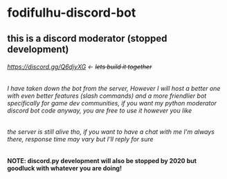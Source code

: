 # fodifulhu-discord-bot

## this is a discord moderator (stopped development) 

###### https://discord.gg/Q6djyXG <- ~~lets build it together~~

###### I have taken down the bot from the server, However I will host a better one with even better features (slash commands) and a more friendlier bot specifically for game dev communities, if you want my python moderator discord bot code anyway, you are free to use it however you like
###### the server is still alive tho, if you want to have a chat with me I'm always there, response time may vary but I'll reply for sure

#### NOTE: discord.py development will also be stopped by 2020 but goodluck with whatever you are doing!
